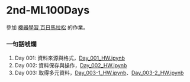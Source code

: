 # 2nd-ML100Days

參加 [機器學習 百日馬拉松](https://ai100-2.cupoy.com) 的作業。

### 一句話唬爛

1. Day 001: 資料來源與格式，[Day_001_HW.ipynb](https://github.com/AdaHsu/2nd-ML100Days/blob/master/homework/Day_001_HW.ipynb) 
2. Day 002: 資料保存與操作，[Day_002_HW.ipynb](https://github.com/AdaHsu/2nd-ML100Days/blob/master/homework/Day_002_HW.ipynb)
3. Day 003: 取得多元資料，[Day_003-1_HW.ipynb](https://github.com/AdaHsu/2nd-ML100Days/blob/master/homework/Day_003-1_HW.ipynb)、[Day_003-2_HW.ipynb](https://github.com/AdaHsu/2nd-ML100Days/blob/master/homework/Day_003-2_HW.ipynb)